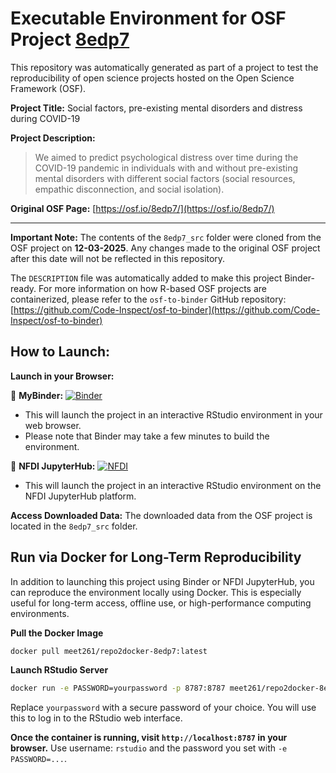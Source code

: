 # Executable Environment for OSF Project [8edp7](https://osf.io/8edp7/)

This repository was automatically generated as part of a project to test the reproducibility of open science projects hosted on the Open Science Framework (OSF).

**Project Title:** Social factors, pre-existing mental disorders and distress during COVID-19

**Project Description:**
> We aimed to predict psychological distress over time during the COVID-19 pandemic in individuals with and without pre-existing mental disorders with different social factors (social resources, empathic disconnection, and social isolation).

**Original OSF Page:** [https://osf.io/8edp7/](https://osf.io/8edp7/)

---

**Important Note:** The contents of the `8edp7_src` folder were cloned from the OSF project on **12-03-2025**. Any changes made to the original OSF project after this date will not be reflected in this repository.

The `DESCRIPTION` file was automatically added to make this project Binder-ready. For more information on how R-based OSF projects are containerized, please refer to the `osf-to-binder` GitHub repository: [https://github.com/Code-Inspect/osf-to-binder](https://github.com/Code-Inspect/osf-to-binder)

## How to Launch:

**Launch in your Browser:**

🚀 **MyBinder:** [![Binder](https://mybinder.org/badge_logo.svg)](https://mybinder.org/v2/gh/code-inspect-binder/osf_8edp7/HEAD?urlpath=rstudio)

   * This will launch the project in an interactive RStudio environment in your web browser.
   * Please note that Binder may take a few minutes to build the environment.

🚀 **NFDI JupyterHub:** [![NFDI](https://nfdi-jupyter.de/images/nfdi_badge.svg)](https://hub.nfdi-jupyter.de/r2d/gh/code-inspect-binder/osf_8edp7/HEAD?urlpath=rstudio)

   * This will launch the project in an interactive RStudio environment on the NFDI JupyterHub platform.

**Access Downloaded Data:**
The downloaded data from the OSF project is located in the `8edp7_src` folder.

## Run via Docker for Long-Term Reproducibility

In addition to launching this project using Binder or NFDI JupyterHub, you can reproduce the environment locally using Docker. This is especially useful for long-term access, offline use, or high-performance computing environments.

**Pull the Docker Image**

```bash
docker pull meet261/repo2docker-8edp7:latest
```

**Launch RStudio Server**

```bash
docker run -e PASSWORD=yourpassword -p 8787:8787 meet261/repo2docker-8edp7
```
Replace `yourpassword` with a secure password of your choice. You will use this to log in to the RStudio web interface.

**Once the container is running, visit `http://localhost:8787` in your browser.**
Use username: `rstudio` and the password you set with `-e PASSWORD=...`.
